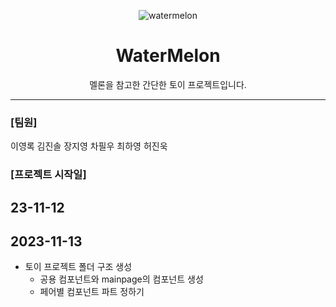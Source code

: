
<div align="center">

![watermelon](https://github.com/secondflow02/WaterMelon/assets/98089768/2437c587-f925-4463-91cd-b3ae3a29f10b)



# WaterMelon
  
멜론을 참고한 간단한 토이 프로젝트입니다.

---------------------------------------------------------------------------------------------------------------------------------------------------

</div>

### [팀원]

이영록
김진솔
장지영
차필우
최하영
허진욱

### [프로젝트 시작일]
23-11-12
----------------------------------------------------------------------------------------------------------------------------------------------------


## 2023-11-13

- 토이 프로젝트 폴더 구조 생성
  - 공용 컴포넌트와 mainpage의 컴포넌트 생성
  - 페어별 컴포넌트 파트 정하기




